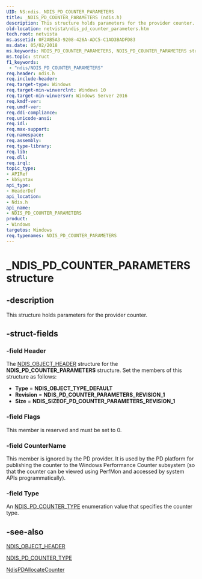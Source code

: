 ```yaml
---
UID: NS:ndis._NDIS_PD_COUNTER_PARAMETERS
title: _NDIS_PD_COUNTER_PARAMETERS (ndis.h)
description: This structure holds parameters for the provider counter.
old-location: netvista\ndis_pd_counter_parameters.htm
tech.root: netvista
ms.assetid: 0F2AB5A3-9208-426A-ADC5-C1AD3BADFD83
ms.date: 05/02/2018
ms.keywords: NDIS_PD_COUNTER_PARAMETERS, NDIS_PD_COUNTER_PARAMETERS structure [Network Drivers Starting with Windows Vista], PNDIS_PD_COUNTER_PARAMETERS, PNDIS_PD_COUNTER_PARAMETERS structure pointer [Network Drivers Starting with Windows Vista], _NDIS_PD_COUNTER_PARAMETERS, ndis/NDIS_PD_COUNTER_PARAMETERS, ndis/PNDIS_PD_COUNTER_PARAMETERS, netvista.ndis_pd_counter_parameters
ms.topic: struct
f1_keywords:
 - "ndis/NDIS_PD_COUNTER_PARAMETERS"
req.header: ndis.h
req.include-header: 
req.target-type: Windows
req.target-min-winverclnt: Windows 10
req.target-min-winversvr: Windows Server 2016
req.kmdf-ver: 
req.umdf-ver: 
req.ddi-compliance: 
req.unicode-ansi: 
req.idl: 
req.max-support: 
req.namespace: 
req.assembly: 
req.type-library: 
req.lib: 
req.dll: 
req.irql: 
topic_type:
- APIRef
- kbSyntax
api_type:
- HeaderDef
api_location:
- Ndis.h
api_name:
- NDIS_PD_COUNTER_PARAMETERS
product:
- Windows
targetos: Windows
req.typenames: NDIS_PD_COUNTER_PARAMETERS
---
```


# _NDIS_PD_COUNTER_PARAMETERS structure


## -description


This structure holds parameters for the provider counter.


## -struct-fields




### -field Header

The <a href="https://docs.microsoft.com/windows-hardware/drivers/ddi/content/ntddndis/ns-ntddndis-_ndis_object_header">NDIS_OBJECT_HEADER</a> structure for the <b>NDIS_PD_COUNTER_PARAMETERS</b> structure. Set the members of this structure as follows:

<ul>
<li><b>Type</b> = <b>NDIS_OBJECT_TYPE_DEFAULT</b></li>
<li><b>Revision</b> = <b>NDIS_PD_COUNTER_PARAMETERS_REVISION_1</b></li>
<li><b>Size</b> = <b>NDIS_SIZEOF_PD_COUNTER_PARAMETERS_REVISION_1</b></li>
</ul>

### -field Flags

This member is reserved and must be set to 0.


### -field CounterName

This member  is ignored by the PD provider. It is used by the PD platform for publishing the counter to the Windows Performance Counter subsystem (so that the counter can be viewed using PerfMon and accessed by system APIs programmatically).


### -field Type

An <a href="https://docs.microsoft.com/windows-hardware/drivers/ddi/content/ndis/ne-ndis-ndis_pd_counter_type">NDIS_PD_COUNTER_TYPE</a> enumeration value that specifies the counter type.


## -see-also




<a href="https://docs.microsoft.com/windows-hardware/drivers/ddi/content/ntddndis/ns-ntddndis-_ndis_object_header">NDIS_OBJECT_HEADER</a>



<a href="https://docs.microsoft.com/windows-hardware/drivers/ddi/content/ndis/ne-ndis-ndis_pd_counter_type">NDIS_PD_COUNTER_TYPE</a>



<a href="https://docs.microsoft.com/windows-hardware/drivers/ddi/content/ndis/nc-ndis-ndis_pd_allocate_counter">NdisPDAllocateCounter</a>
 

 

